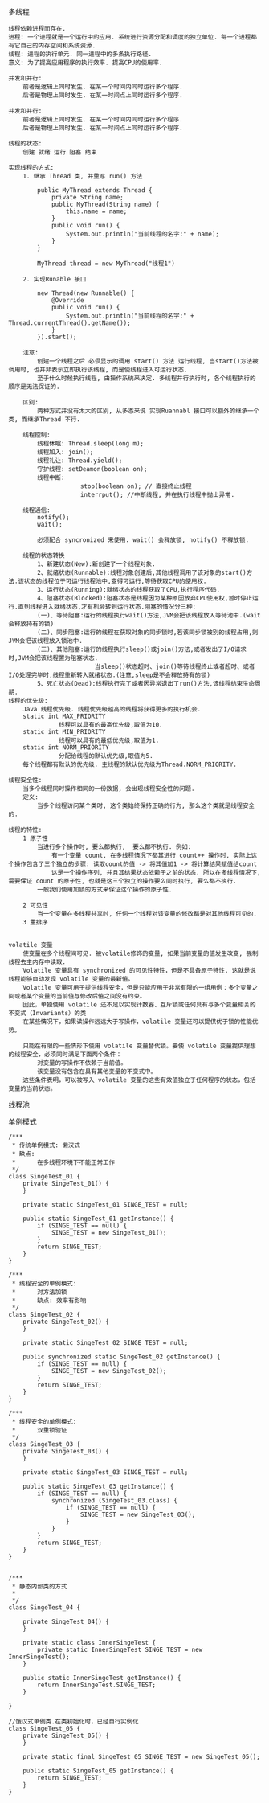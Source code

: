 多线程

    线程依赖进程而存在.
    进程: 一个进程就是一个运行中的应用. 系统进行资源分配和调度的独立单位. 每一个进程都有它自己的内存空间和系统资源.
    线程: 进程的执行单元. 同一进程中的多条执行路径.
    意义: 为了提高应用程序的执行效率. 提高CPU的使用率.

    并发和并行:
        前者是逻辑上同时发生. 在某一个时间内同时运行多个程序.
        后者是物理上同时发生. 在某一时间点上同时运行多个程序.

    并发和并行:
        前者是逻辑上同时发生. 在某一个时间内同时运行多个程序.
        后者是物理上同时发生. 在某一时间点上同时运行多个程序.

    线程的状态:
        创建 就绪 运行 阻塞 结束

    实现线程的方式:
        1. 继承 Thread 类, 并重写 run() 方法

            public MyThread extends Thread {
                private String name;
                public MyThread(String name) {
                    this.name = name;
                }
                public void run() {
                    System.out.println("当前线程的名字:" + name);
                }
            }

            MyThread thread = new MyThread("线程1")

        2. 实现Runable 接口

            new Thread(new Runnable() {
                @Override
                public void run() {
                    System.out.println("当前线程的名字:" + Thread.currentThread().getName());
                }
            }).start();

        注意:
            创建一个线程之后 必须显示的调用 start() 方法 运行线程, 当start()方法被调用时, 也并非表示立即执行该线程, 而是使线程进入可运行状态.
            至于什么时候执行线程, 由操作系统来决定. 多线程并行执行时, 各个线程执行的顺序是无法保证的.

        区别:
            两种方式并没有太大的区别, 从多态来说 实现Ruannabl 接口可以额外的继承一个类, 而继承Thread 不行.

        线程控制:
            线程休眠: Thread.sleep(long m);
            线程加入: join();
            线程礼让: Thread.yield();
            守护线程: setDeamon(boolean on);
            线程中断:
                        stop(boolean on); // 直接终止线程
                        interrput(); //中断线程, 并在执行线程中抛出异常.

        线程通信:
            notify();
            wait();

            必须配合 syncronized 来使用. wait() 会释放锁, notify() 不释放锁.

        线程的状态转换
            1、新建状态(New):新创建了一个线程对象.
            2、就绪状态(Runnable):线程对象创建后,其他线程调用了该对象的start()方法.该状态的线程位于可运行线程池中,变得可运行,等待获取CPU的使用权.
            3、运行状态(Running):就绪状态的线程获取了CPU,执行程序代码.
            4、阻塞状态(Blocked):阻塞状态是线程因为某种原因放弃CPU使用权,暂时停止运行.直到线程进入就绪状态,才有机会转到运行状态.阻塞的情况分三种:
            (一)、等待阻塞:运行的线程执行wait()方法,JVM会把该线程放入等待池中.(wait会释放持有的锁)
            (二)、同步阻塞:运行的线程在获取对象的同步锁时,若该同步锁被别的线程占用,则JVM会把该线程放入锁池中.
            (三)、其他阻塞:运行的线程执行sleep()或join()方法,或者发出了I/O请求时,JVM会把该线程置为阻塞状态.
                            当sleep()状态超时、join()等待线程终止或者超时、或者I/O处理完毕时,线程重新转入就绪状态.(注意,sleep是不会释放持有的锁)
            5、死亡状态(Dead):线程执行完了或者因异常退出了run()方法,该线程结束生命周期.
    线程的优先级:
        Java 线程优先级. 线程优先级越高的线程将获得更多的执行机会.
        static int MAX_PRIORITY
                  线程可以具有的最高优先级,取值为10.
        static int MIN_PRIORITY
                  线程可以具有的最低优先级,取值为1.
        static int NORM_PRIORITY
                  分配给线程的默认优先级,取值为5.
        每个线程都有默认的优先级. 主线程的默认优先级为Thread.NORM_PRIORITY.

    线程安全性:
        当多个线程同时操作相同的一份数据, 会出现线程安全性的问题.
        定义:
            当多个线程访问某个类时, 这个类始终保持正确的行为, 那么这个类就是线程安全的.

    线程的特性:
        1 原子性
            当进行多个操作时, 要么都执行,  要么都不执行. 例如:
                有一个变量 count, 在多线程情况下都其进行 count++ 操作时, 实际上这个操作包含了三个独立的步骤: 读取count的值 -> 将其值加1 -> 将计算结果赋值给count
                这是一个操作序列, 并且其结果状态依赖于之前的状态. 所以在多线程情况下, 需要保证 count 的原子性, 也就是这三个独立的操作要么同时执行, 要么都不执行.
            一般我们使用加锁的方式来保证这个操作的原子性.

        2 可见性
            当一个变量在多线程共享时, 任何一个线程对该变量的修改都是对其他线程可见的.
        3 重排序


    volatile 变量
        使变量在多个线程间可见. 被volatile修饰的变量, 如果当前变量的值发生改变, 强制线程去主内存中读取.
        Volatile 变量具有 synchronized 的可见性特性，但是不具备原子特性. 这就是说线程能够自动发现 volatile 变量的最新值。
        Volatile 变量可用于提供线程安全，但是只能应用于非常有限的一组用例：多个变量之间或者某个变量的当前值与修改后值之间没有约束。
        因此，单独使用 volatile 还不足以实现计数器、互斥锁或任何具有与多个变量相关的不变式（Invariants）的类
        在某些情况下，如果读操作远远大于写操作，volatile 变量还可以提供优于锁的性能优势。

        只能在有限的一些情形下使用 volatile 变量替代锁。要使 volatile 变量提供理想的线程安全，必须同时满足下面两个条件：
            对变量的写操作不依赖于当前值。
            该变量没有包含在具有其他变量的不变式中。
        这些条件表明，可以被写入 volatile 变量的这些有效值独立于任何程序的状态，包括变量的当前状态。

线程池




单例模式


    /***
     * 传统单例模式: 懒汉式
     * 缺点:
     *      在多线程环境下不能正常工作
     */
    class SingeTest_01 {
        private SingeTest_01() {
        }

        private static SingeTest_01 SINGE_TEST = null;

        public static SingeTest_01 getInstance() {
            if (SINGE_TEST == null) {
                SINGE_TEST = new SingeTest_01();
            }
            return SINGE_TEST;
        }
    }

    /***
     * 线程安全的单例模式:
     *      对方法加锁
     *      缺点: 效率有影响
     */
    class SingeTest_02 {
        private SingeTest_02() {
        }

        private static SingeTest_02 SINGE_TEST = null;

        public synchronized static SingeTest_02 getInstance() {
            if (SINGE_TEST == null) {
                SINGE_TEST = new SingeTest_02();
            }
            return SINGE_TEST;
        }
    }

    /***
     * 线程安全的单例模式:
     *      双重锁验证
     */
    class SingeTest_03 {
        private SingeTest_03() {
        }

        private static SingeTest_03 SINGE_TEST = null;

        public static SingeTest_03 getInstance() {
            if (SINGE_TEST == null) {
                synchronized (SingeTest_03.class) {
                    if (SINGE_TEST == null) {
                        SINGE_TEST = new SingeTest_03();
                    }
                }
            }
            return SINGE_TEST;
        }
    }


    /***
     * 静态内部类的方式
     *
     */
    class SingeTest_04 {

        private SingeTest_04() {
        }

        private static class InnerSingeTest {
            private static InnerSingeTest SINGE_TEST = new InnerSingeTest();
        }

        public static InnerSingeTest getInstance() {
            return InnerSingeTest.SINGE_TEST;
        }

    }

    //饿汉式单例类.在类初始化时，已经自行实例化
    class SingeTest_05 {
        private SingeTest_05() {
        }

        private static final SingeTest_05 SINGE_TEST = new SingeTest_05();

        public static SingeTest_05 getInstance() {
            return SINGE_TEST;
        }
    }


















